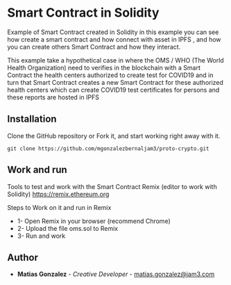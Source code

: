 # Smart Contract in Solidity

Example of Smart Contract created in Solidity in this example you can see how create a smart contract and how connect with asset in IPFS , and how you can create others Smart Contract and how they interact.

This example take a hypothetical case in where the OMS / WHO (The World Health Organization) need to verifies in the blockchain with a Smart Contract the health centers authorized to create test for COVID19 and in turn that Smart Contract creates a new Smart Contract for these authorized health centers which can create COVID19 test certificates for persons and these reports are hosted in IPFS

## Installation

Clone the GitHub repository or Fork it, and start working right away with it.

```
git clone https://github.com/mgonzalezbernaljam3/proto-crypto.git
```

## Work and run

Tools to test and work with the Smart Contract
Remix (editor to work with Solidity) https://remix.ethereum.org

Steps to Work on it and run in Remix

- 1- Open Remix in your browser (recommend Chrome)
- 2- Upload the file oms.sol to Remix
- 3- Run and work

## Author

- **Matias Gonzalez** - _Creative Developer_ - matias.gonzalez@jam3.com
